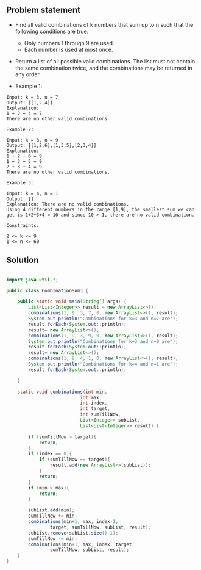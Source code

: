 ## Problem statement
- Find all valid combinations of k numbers that sum up to n such that the following conditions are true:
  - Only numbers 1 through 9 are used.
  - Each number is used at most once.
- Return a list of all possible valid combinations. The list must not contain the same combination twice, and the combinations may be returned in any order. 
  
- Example 1:
```
Input: k = 3, n = 7
Output: [[1,2,4]]
Explanation:
1 + 2 + 4 = 7
There are no other valid combinations.
```
```
Example 2:

Input: k = 3, n = 9
Output: [[1,2,6],[1,3,5],[2,3,4]]
Explanation:
1 + 2 + 6 = 9
1 + 3 + 5 = 9
2 + 3 + 4 = 9
There are no other valid combinations.
```
```
Example 3:

Input: k = 4, n = 1
Output: []
Explanation: There are no valid combinations.
Using 4 different numbers in the range [1,9], the smallest sum we can get is 1+2+3+4 = 10 and since 10 > 1, there are no valid combination.
```
```
Constraints:

2 <= k <= 9
1 <= n <= 60
```

## Solution
```java

import java.util.*;

public class CombinationSum3 {

    public static void main(String[] args) {
        List<List<Integer>> result = new ArrayList<>();
        combinations(1, 9, 3, 7, 0, new ArrayList<>(), result);
        System.out.println("Combinations for k=3 and n=7 are");
        result.forEach(System.out::println);
        result= new ArrayList<>();
        combinations(1, 9, 3, 9, 0, new ArrayList<>(), result);
        System.out.println("Combinations for k=3 and n=9 are");
        result.forEach(System.out::println);
        result= new ArrayList<>();
        combinations(1, 9, 4, 1, 0, new ArrayList<>(), result);
        System.out.println("Combinations for k=4 and n=1 are");
        result.forEach(System.out::println);

    }

    static void combinations(int min, 
                           int max, 
                           int index, 
                           int target, 
                           int sumTillNow, 
                           List<Integer> subList, 
                           List<List<Integer>> result) {

        if (sumTillNow > target){
            return;
        }
        if (index == 0){
            if (sumTillNow == target){
                result.add(new ArrayList<>(subList));
            }
            return;
        }
        if (min > max){
            return;
        }

        subList.add(min);
        sumTillNow += min;
        combinations(min+1, max, index-1, 
                target, sumTillNow, subList, result);
        subList.remove(subList.size()-1);
        sumTillNow -= min;
        combinations(min+1, max, index, target, 
                sumTillNow, subList, result);
    }
}

```
